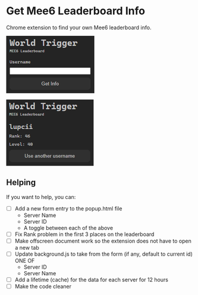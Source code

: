 # Get Mee6 Leaderboard Info

Chrome extension to find your own Mee6 leaderboard info.

![image](ss-ext-form.jpg)

![image](ss-ext-info.jpg)

## Helping

If you want to help, you can:

- [ ] Add a new form entry to the popup.html file
  - Server Name
  - Server ID
  - A toggle between each of the above
- [ ] Fix Rank problem in the first 3 places on the leaderboard
- [ ] Make offscreen document work so the extension does not have to open a new tab
- [ ] Update background.js to take from the form (if any, default to current id) ONE OF
  - Server ID
  - Server Name
- [ ] Add a lifetime (cache) for the data for each server for 12 hours
- [ ] Make the code cleaner
